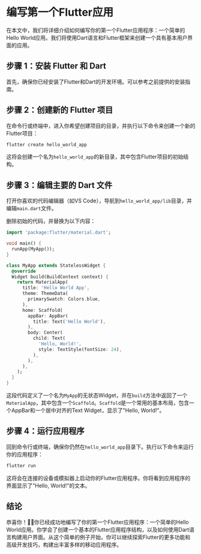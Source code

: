 # 编写第一个Flutter应用

在本文中，我们将详细介绍如何编写你的第一个Flutter应用程序：一个简单的Hello World应用。我们将使用Dart语言和Flutter框架来创建一个具有基本用户界面的应用。

## 步骤 1：安装 Flutter 和 Dart

首先，确保你已经安装了Flutter和Dart的开发环境。可以参考之前提供的安装指南。

## 步骤 2：创建新的 Flutter 项目

在命令行或终端中，进入你希望创建项目的目录，并执行以下命令来创建一个新的Flutter项目：

```bash
flutter create hello_world_app
```

这将会创建一个名为`hello_world_app`的新目录，其中包含Flutter项目的初始结构。

## 步骤 3：编辑主要的 Dart 文件

打开你喜欢的代码编辑器（如VS Code），导航到`hello_world_app/lib`目录，并编辑`main.dart`文件。

删除初始的代码，并替换为以下内容：

```dart
import 'package:flutter/material.dart';

void main() {
  runApp(MyApp());
}

class MyApp extends StatelessWidget {
  @override
  Widget build(BuildContext context) {
    return MaterialApp(
      title: 'Hello World App',
      theme: ThemeData(
        primarySwatch: Colors.blue,
      ),
      home: Scaffold(
        appBar: AppBar(
          title: Text('Hello World'),
        ),
        body: Center(
          child: Text(
            'Hello, World!',
            style: TextStyle(fontSize: 24),
          ),
        ),
      ),
    );
  }
}
```

这段代码定义了一个名为`MyApp`的无状态Widget，并在`build`方法中返回了一个`MaterialApp`，其中包含一个`Scaffold`。`Scaffold`是一个常用的基本布局，包含一个AppBar和一个居中对齐的Text Widget，显示了"Hello, World!"。

## 步骤 4：运行应用程序

回到命令行或终端，确保你仍然在`hello_world_app`目录下。执行以下命令来运行你的应用程序：

```bash
flutter run
```

这将会在连接的设备或模拟器上启动你的Flutter应用程序。你将看到应用程序的界面显示了"Hello, World!"的文本。

## 结论

恭喜你！👏🏻你已经成功地编写了你的第一个Flutter应用程序：一个简单的Hello World应用。你学会了创建一个基本的Flutter应用程序结构，以及如何使用Dart语言构建用户界面。从这个简单的例子开始，你可以继续探索Flutter的更多功能和高级开发技巧，构建出丰富多样的移动应用程序。